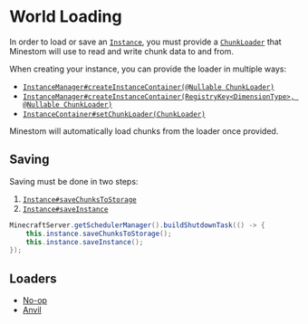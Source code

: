 # World Loading

In order to load or save an [`Instance`](https://javadoc.minestom.net/net.minestom.server/net/minestom/server/instance/Instance.html), you must provide a [`ChunkLoader`](https://javadoc.minestom.net/net.minestom.server/net/minestom/server/instance/ChunkLoader.html) that Minestom will use to read and write chunk data to and from.

When creating your instance, you can provide the loader in multiple ways:
* [`InstanceManager#createInstanceContainer(@Nullable ChunkLoader)`](https://javadoc.minestom.net/net.minestom.server/net/minestom/server/instance/InstanceManager.html#createInstanceContainer(net.minestom.server.instance.ChunkLoader))
* [`InstanceManager#createInstanceContainer(RegistryKey<DimensionType>, @Nullable ChunkLoader)`](https://javadoc.minestom.net/net.minestom.server/net/minestom/server/instance/InstanceManager.html#createInstanceContainer(net.minestom.server.instance.ChunkLoader))
* [`InstanceContainer#setChunkLoader(ChunkLoader)`](https://javadoc.minestom.net/net.minestom.server/net/minestom/server/instance/InstanceContainer.html#setChunkLoader(net.minestom.server.instance.ChunkLoader))

Minestom will automatically load chunks from the loader once provided.

## Saving

Saving must be done in two steps:
1. [`Instance#saveChunksToStorage`](https://javadoc.minestom.net/net.minestom.server/net/minestom/server/instance/Instance.html#saveChunksToStorage())
2. [`Instance#saveInstance`](https://javadoc.minestom.net/net.minestom.server/net/minestom/server/instance/Instance.html#saveInstance())

```java
MinecraftServer.getSchedulerManager().buildShutdownTask(() -> {
    this.instance.saveChunksToStorage();
    this.instance.saveInstance();
});
```

## Loaders

* [No-op](https://javadoc.minestom.net/net.minestom.server/net/minestom/server/instance/ChunkLoader.html#noop())
* [Anvil](/docs/world/loading/anvil.md)
